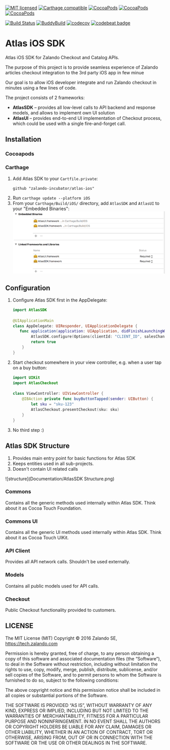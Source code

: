 [![MIT licensed](https://img.shields.io/badge/license-MIT-blue.svg)](https://raw.githubusercontent.com/zalando-incubator/atlas-ios/master/LICENSE)
[![Carthage compatible](https://img.shields.io/badge/Carthage-compatible-4BC51D.svg?style=flat)](https://github.com/Carthage/Carthage)
[![CocoaPods](https://img.shields.io/cocoapods/v/AtlasSDK.svg?maxAge=3600)]()
[![CocoaPods](https://img.shields.io/cocoapods/p/AtlasSDK.svg?maxAge=3600)]()
[![CocoaPods](https://img.shields.io/cocoapods/at/AtlasSDK.svg?maxAge=3600)]()

[![Build Status](https://travis-ci.org/zalando-incubator/atlas-ios.svg?branch=master)](https://travis-ci.org/zalando-incubator/atlas-ios)
[![BuddyBuild](https://dashboard.buddybuild.com/api/statusImage?appID=57a305cb34a9450100595b71&branch=master&build=latest)](https://dashboard.buddybuild.com/apps/57a305cb34a9450100595b71/build/latest)
[![codecov](https://codecov.io/gh/zalando-incubator/atlas-ios/branch/master/graph/badge.svg)](https://codecov.io/gh/zalando-incubator/atlas-ios)
[![codebeat badge](https://codebeat.co/badges/85202868-c550-46c0-9423-f71467f0fabf)](https://codebeat.co/projects/github-com-zalando-incubator-atlas-ios)

# Atlas iOS SDK

Atlas iOS SDK for Zalando Checkout and Catalog APIs.

The purpose of this project is to provide seamless experience of Zalando
articles checkout integration to the 3rd party iOS app in few minue

Our goal is to allow iOS developer integrate and run Zalando checkout in
minutes using a few lines of code.

The project consists of 2 frameworks:

* __AtlasSDK__ – provides all low-level calls to API backend and response models,
and allows to implement own UI solution
* __AtlasUI__ – provides end-to-end UI implementation of Checkout process,
which could be used with a single fire-and-forget call.

## Installation

### Cocoapods

### Carthage

1. Add Atlas SDK to your `Cartfile.private`:
	```
	github "zalando-incubator/atlas-ios"
	```
1. Run `carthage update --platform iOS`
1. From your `Carthage/Build/iOS/` directory, add `AtlasSDK` and `AtlasUI` to your "Embedded Binaries":
![Embedded Binaries](Documentation/installation/carthage-embed.png)

## Configuration

1. Configure Atlas SDK first in the AppDelegate:

    ```swift
    import AtlasSDK

    @UIApplicationMain
    class AppDelegate: UIResponder, UIApplicationDelegate {
       func application(application: UIApplication, didFinishLaunchingWithOptions launchOptions: [NSObject: AnyObject]?) -> Bool {
            AtlasSDK.configure(Options(clientId: "CLIENT_ID", salesChannel: "SALES_CHANNEL_ID"))
            return true
        }
    }
    ```

2. Start checkout somewhere in your view controller, e.g. when a user tap on a buy button:

    ```swift
    import UIKit
    import AtlasCheckout

    class ViewController: UIViewController {
        @IBAction private func buyButtonTapped(sender: UIButton) {
            let sku = "sku-123"
            AtlasCheckout.presentCheckout(sku: sku)
        }
    }
    ```

3. No third step :)


## Atlas SDK Structure

1. Provides main entry point for basic functions for Atlas SDK
1. Keeps entities used in all sub-projects.
1. Doesn't contain UI related calls

![structure](Documentation/AtlasSDK Structure.png)

### Commons

Contains all the generic methods used internally within Atlas SDK. Think about it as Cocoa Touch Foundation.

### Commons UI

Contains all the generic UI methods used internally within Atlas SDK. Think about it as Cocoa Touch UIKit.

### API Client

Provides all API network calls. Shouldn't be used externally.

### Models

Contains all public models used for API calls.

### Checkout

Public Checkout functionality provided to customers.

## LICENSE

The MIT License (MIT) Copyright © 2016 Zalando SE, https://tech.zalando.com

Permission is hereby granted, free of charge, to any person obtaining a copy of
this software and associated documentation files (the “Software”), to deal in
the Software without restriction, including without limitation the rights to
use, copy, modify, merge, publish, distribute, sublicense, and/or sell copies
of the Software, and to permit persons to whom the Software is furnished to do
so, subject to the following conditions:

The above copyright notice and this permission notice shall be included in all
copies or substantial portions of the Software.

THE SOFTWARE IS PROVIDED “AS IS”, WITHOUT WARRANTY OF ANY KIND, EXPRESS OR
IMPLIED, INCLUDING BUT NOT LIMITED TO THE WARRANTIES OF MERCHANTABILITY,
FITNESS FOR A PARTICULAR PURPOSE AND NONINFRINGEMENT. IN NO EVENT SHALL THE
AUTHORS OR COPYRIGHT HOLDERS BE LIABLE FOR ANY CLAIM, DAMAGES OR OTHER
LIABILITY, WHETHER IN AN ACTION OF CONTRACT, TORT OR OTHERWISE, ARISING FROM,
OUT OF OR IN CONNECTION WITH THE SOFTWARE OR THE USE OR OTHER DEALINGS IN THE
SOFTWARE.
